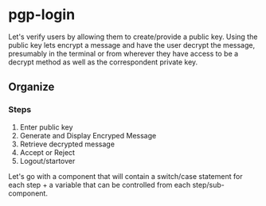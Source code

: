 # pgp-login

Let's verify users by allowing them to create/provide a public key. Using the public key lets encrypt a message and have the user decrypt the message, presumably in the terminal or from wherever they have access to be a decrypt method as well as the correspondent private key.

## Organize

### Steps

1. Enter public key
2. Generate and Display Encryped Message
3. Retrieve decrypted message
4. Accept or Reject
5. Logout/startover


Let's go with a component that will contain a switch/case statement for each step + a variable that can be controlled from each step/sub-component. 
